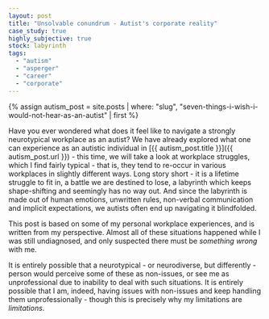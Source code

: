 ```yaml
---
layout: post
title: "Unsolvable conundrum - Autist's corporate reality"
case_study: true
highly_subjective: true
stock: labyrinth
tags: 
  - "autism"
  - "asperger"
  - "career"
  - "corporate"
---
```


{% assign autism_post = site.posts | where: "slug", "seven-things-i-wish-i-would-not-hear-as-an-autist" | first %}

Have you ever wondered what does it feel like to navigate a strongly neurotypical workplace as an autist? We have already explored what one can experience as an autistic individual in [{{ autism_post.title }}]({{ autism_post.url }}) - this time, we will take a look at workplace struggles, which I find fairly typical - that is, they tend to re-occur in various workplaces in slightly different ways. Long story short - it is a lifetime struggle to fit in, a battle we are destined to lose, a labyrinth which keeps shape-shifting and seemingly has no way out. And since the labyrinth is made out of human emotions, unwritten rules, non-verbal communication and implicit expectations, we autists often end up navigating it blindfolded.

This post is based on some of my personal workplace experiences, and is written from my perspective. Almost all of these situations happened while I was still undiagnosed, and only suspected there must be _something wrong_ with me.

It is entirely possible that a neurotypical - or neurodiverse, but differently - person would perceive some of these as non-issues, or see me as unprofessional due to inability to deal with such situations. It is entirely possible that I am, indeed, having issues with non-issues and keep handling them unprofessionally - though this is precisely why my limitations are _limitations_.

